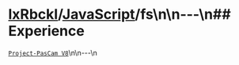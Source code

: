 # [lxRbckl](https://github.com/lxRbckl/lxRbckl/tree/main)/[JavaScript](https://github.com/lxRbckl/lxRbckl/tree/main/JavaScript)/fs\n\n---\n## Experience
[`Project-PasCam V8`](https://github.com/lxRbckl/Project-PasCam/blob/V8/README.md)\n\n---\n